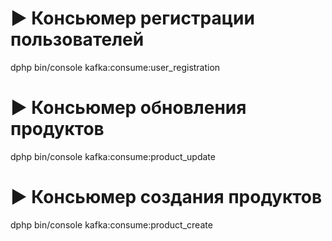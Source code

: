 # ▶️ Консьюмер регистрации пользователей
dphp bin/console kafka:consume:user_registration

# ▶️ Консьюмер обновления продуктов
dphp bin/console kafka:consume:product_update

# ▶️ Консьюмер создания продуктов
dphp bin/console kafka:consume:product_create
